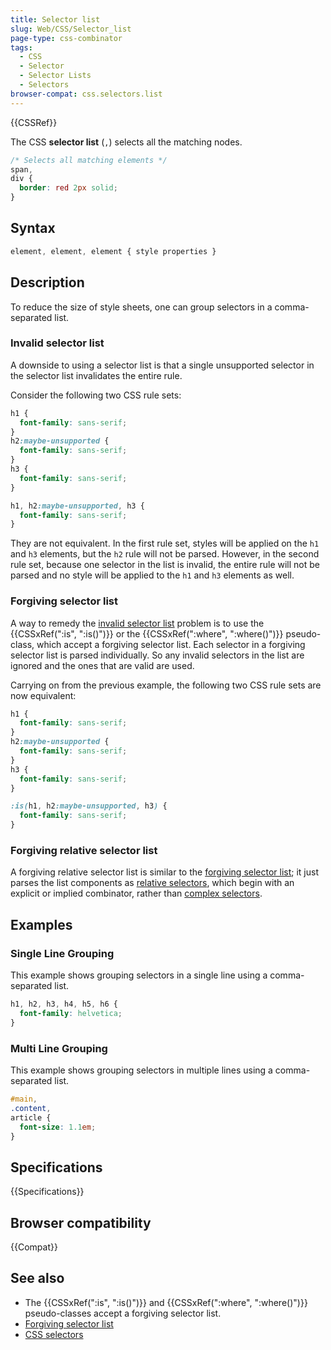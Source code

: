 ```yaml
---
title: Selector list
slug: Web/CSS/Selector_list
page-type: css-combinator
tags:
  - CSS
  - Selector
  - Selector Lists
  - Selectors
browser-compat: css.selectors.list
---
```


{{CSSRef}}

The CSS **selector list** (`,`) selects all the matching nodes.

```css
/* Selects all matching elements */
span,
div {
  border: red 2px solid;
}
```

## Syntax

```css
element, element, element { style properties }
```

## Description

To reduce the size of style sheets, one can group selectors in a comma-separated list.

### Invalid selector list

A downside to using a selector list is that a single unsupported selector in the selector list invalidates the entire rule.

Consider the following two CSS rule sets:

```css
h1 {
  font-family: sans-serif;
}
h2:maybe-unsupported {
  font-family: sans-serif;
}
h3 {
  font-family: sans-serif;
}
```

```css
h1, h2:maybe-unsupported, h3 {
  font-family: sans-serif;
}
```

They are not equivalent. In the first rule set, styles will be applied on the `h1` and `h3` elements, but the `h2` rule will not be parsed. However, in the second rule set, because one selector in the list is invalid, the entire rule will not be parsed and no style will be applied to the `h1` and `h3` elements as well.

### Forgiving selector list

A way to remedy the [invalid selector list](#invalid_selector_list) problem is to use the {{CSSxRef(":is", ":is()")}} or the {{CSSxRef(":where", ":where()")}} pseudo-class, which accept a forgiving selector list. Each selector in a forgiving selector list is parsed individually. So any invalid selectors in the list are ignored and the ones that are valid are used.

Carrying on from the previous example, the following two CSS rule sets are now equivalent:

```css
h1 {
  font-family: sans-serif;
}
h2:maybe-unsupported {
  font-family: sans-serif;
}
h3 {
  font-family: sans-serif;
}
```

```css
:is(h1, h2:maybe-unsupported, h3) {
  font-family: sans-serif;
}
```

### Forgiving relative selector list

A forgiving relative selector list is similar to the [forgiving selector list](#forgiving_selector_list); it just parses the list components as [relative selectors](/en-US/docs/Web/CSS/CSS_Selectors#relative_selector), which begin with an explicit or implied combinator, rather than [complex selectors](/en-US/docs/Web/CSS/CSS_Selectors#complex_selector).

## Examples

### Single Line Grouping

This example shows grouping selectors in a single line using a comma-separated list.

```css
h1, h2, h3, h4, h5, h6 {
  font-family: helvetica;
}
```

### Multi Line Grouping

This example shows grouping selectors in multiple lines using a comma-separated list.

```css
#main,
.content,
article {
  font-size: 1.1em;
}
```

## Specifications

{{Specifications}}

## Browser compatibility

{{Compat}}

## See also

- The {{CSSxRef(":is", ":is()")}} and {{CSSxRef(":where", ":where()")}} pseudo-classes accept a forgiving selector list.
- [Forgiving selector list](https://drafts.csswg.org/selectors/#typedef-forgiving-selector-list)
- [CSS selectors](/en-US/docs/Web/CSS/CSS_Selectors)
